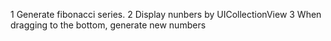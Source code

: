 1 Generate fibonacci series.
2 Display nunbers by UICollectionView
3 When dragging to the bottom, generate new numbers
